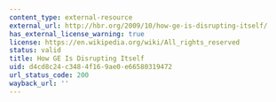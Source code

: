```yaml
---
content_type: external-resource
external_url: http://hbr.org/2009/10/how-ge-is-disrupting-itself/
has_external_license_warning: true
license: https://en.wikipedia.org/wiki/All_rights_reserved
status: valid
title: How GE Is Disrupting Itself
uid: d4cd8c24-c348-4f16-9ae0-e66580319472
url_status_code: 200
wayback_url: ''
---
```

